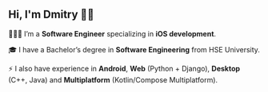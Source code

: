 ## Hi, I'm Dmitry 👋🏻

👨🏻‍💻 I’m a **Software Engineer** specializing in **iOS development**.

🎓 I have a Bachelor’s degree in **Software Engineering** from HSE University.

⚡️ I also have experience in **Android**, **Web** (Python + Django), **Desktop** (C++, Java) and **Multiplatform** (Kotlin/Compose Multiplatform).
